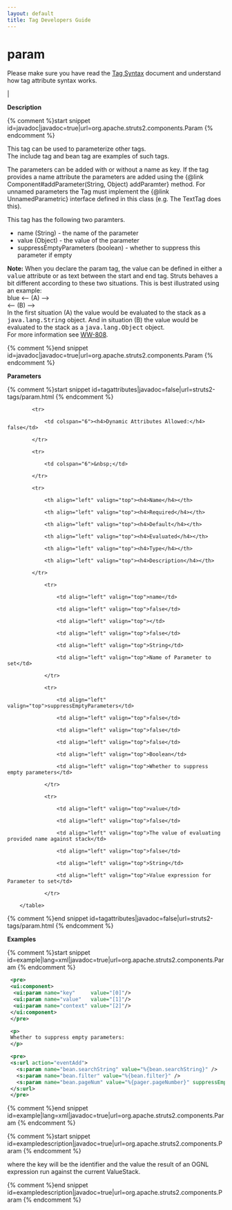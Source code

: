 ```yaml
---
layout: default
title: Tag Developers Guide
---
```


# param


Please make sure you have read the [Tag Syntax](#PAGE_13927) document and understand how tag attribute syntax works.

| 

__Description__



{% comment %}start snippet id=javadoc|javadoc=true|url=org.apache.struts2.components.Param {% endcomment %}
<p> <p>This tag can be used to parameterize other tags.<br>
 The include tag and bean tag are examples of such tags.
 </p>

 <p>
 The parameters can be added with or without a name as key.
 If the tag provides a name attribute the parameters are added using the
 {@link Component#addParameter(String, Object) addParamter} method.
 For unnamed parameters the Tag must implement the {@link UnnamedParametric} interface defined in
 this class (e.g. The TextTag does this).
 </p>

 <p>
 This tag has the following two paramters.
 </p>
 <!-- START SNIPPET: params -->
 <ul>
      <li>name (String) - the name of the parameter</li>
      <li>value (Object) - the value of the parameter</li>
      <li>suppressEmptyParameters (boolean) - whether to suppress this parameter if empty</li>
 </ul>
 <!-- END SNIPPET: params -->
 <p>
 <b>Note:</b>
 When you declare the param tag, the value can be defined in either a <tt>value</tt> attribute or
 as text between the start and end tag. Struts behaves a bit different according to these two situations.
 This is best illustrated using an example:
 <br><param name="color">blue</param> <-- (A) -->
 <br><param name="color" value="blue"/> <-- (B) -->
 <br>In the first situation (A) the value would be evaluated to the stack as a <tt>java.lang.String</tt> object.
 And in situation (B) the value would be evaluated to the stack as a <tt>java.lang.Object</tt> object.
 <br>For more information see <a href="https://issues.apache.org/jira/browse/WW-808">WW-808</a>.
 </p>
</p>
{% comment %}end snippet id=javadoc|javadoc=true|url=org.apache.struts2.components.Param {% endcomment %}

__Parameters__



{% comment %}start snippet id=tagattributes|javadoc=false|url=struts2-tags/param.html {% endcomment %}
<p>		<table width="100%">

			<tr>

				<td colspan="6"><h4>Dynamic Attributes Allowed:</h4> false</td>

			</tr>

			<tr>

				<td colspan="6">&nbsp;</td>

			</tr>

			<tr>

				<th align="left" valign="top"><h4>Name</h4></th>

				<th align="left" valign="top"><h4>Required</h4></th>

				<th align="left" valign="top"><h4>Default</h4></th>

				<th align="left" valign="top"><h4>Evaluated</h4></th>

				<th align="left" valign="top"><h4>Type</h4></th>

				<th align="left" valign="top"><h4>Description</h4></th>

			</tr>

				<tr>

					<td align="left" valign="top">name</td>

					<td align="left" valign="top">false</td>

					<td align="left" valign="top"></td>

					<td align="left" valign="top">false</td>

					<td align="left" valign="top">String</td>

					<td align="left" valign="top">Name of Parameter to set</td>

				</tr>

				<tr>

					<td align="left" valign="top">suppressEmptyParameters</td>

					<td align="left" valign="top">false</td>

					<td align="left" valign="top">false</td>

					<td align="left" valign="top">false</td>

					<td align="left" valign="top">Boolean</td>

					<td align="left" valign="top">Whether to suppress empty parameters</td>

				</tr>

				<tr>

					<td align="left" valign="top">value</td>

					<td align="left" valign="top">false</td>

					<td align="left" valign="top">The value of evaluating provided name against stack</td>

					<td align="left" valign="top">false</td>

					<td align="left" valign="top">String</td>

					<td align="left" valign="top">Value expression for Parameter to set</td>

				</tr>

		</table>

</p>
{% comment %}end snippet id=tagattributes|javadoc=false|url=struts2-tags/param.html {% endcomment %}

__Examples__



{% comment %}start snippet id=example|lang=xml|javadoc=true|url=org.apache.struts2.components.Param {% endcomment %}

```xml
 <pre>
 <ui:component>
  <ui:param name="key"     value="[0]"/>
  <ui:param name="value"   value="[1]"/>
  <ui:param name="context" value="[2]"/>
 </ui:component>
 </pre>

 <p>
 Whether to suppress empty parameters:
 </p>

 <pre>
 <s:url action="eventAdd">
   <s:param name="bean.searchString" value="%{bean.searchString}" />
   <s:param name="bean.filter" value="%{bean.filter}" />
   <s:param name="bean.pageNum" value="%{pager.pageNumber}" suppressEmptyParameters="true" />
 </s:url>
 </pre>

```

{% comment %}end snippet id=example|lang=xml|javadoc=true|url=org.apache.struts2.components.Param {% endcomment %}


{% comment %}start snippet id=exampledescription|javadoc=true|url=org.apache.struts2.components.Param {% endcomment %}
<p> where the key will be the identifier and the value the result of an OGNL expression run against the current
 ValueStack.
</p>
{% comment %}end snippet id=exampledescription|javadoc=true|url=org.apache.struts2.components.Param {% endcomment %}
